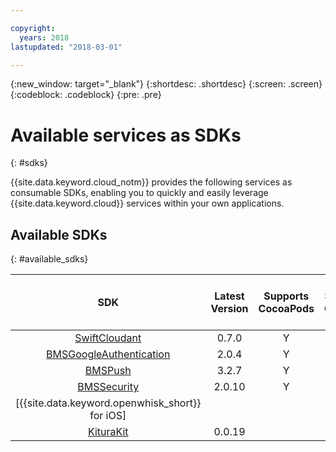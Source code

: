 ```yaml
---

copyright:
  years: 2018
lastupdated: "2018-03-01"

---
```

{:new_window: target="_blank"}
{:shortdesc: .shortdesc}
{:screen: .screen}
{:codeblock: .codeblock}
{:pre: .pre}

# Available services as SDKs
{: #sdks}

{{site.data.keyword.cloud_notm}} provides the following services as consumable SDKs, enabling you to quickly and easily leverage {{site.data.keyword.cloud}} services within your own applications.

## Available SDKs
{: #available_sdks}

| SDK | Latest Version | Supports CocoaPods | Supports Carthage | Supports Swift Package Manager |
|:---:|:--------------:|:------------------:|:-----------------:|:------------------------------:|
| [SwiftCloudant](https://github.com/cloudant/swift-cloudant) | 0.7.0 | Y | | Y |
| [BMSGoogleAuthentication](https://github.com/ibm-bluemix-mobile-services/bms-clientsdk-swift-security-googleauthentication) | 2.0.4 | Y | Y | N |
| [BMSPush](https://github.com/ibm-bluemix-mobile-services/bms-clientsdk-swift-push) | 3.2.7 | Y | Y | N |
| [BMSSecurity](https://github.com/ibm-bluemix-mobile-services/bms-clientsdk-swift-security) | 2.0.10 | Y | Y | N |
| [{{site.data.keyword.openwhisk_short}} for iOS] | | | | Y |
| [KituraKit](https://github.com/IBM-Swift/KituraKit) | 0.0.19 | | | Y |
